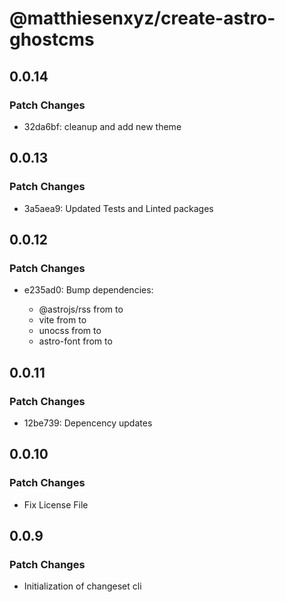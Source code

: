 # @matthiesenxyz/create-astro-ghostcms

## 0.0.14

### Patch Changes

- 32da6bf: cleanup and add new theme

## 0.0.13

### Patch Changes

- 3a5aea9: Updated Tests and Linted packages

## 0.0.12

### Patch Changes

- e235ad0: Bump dependencies:

  - @astrojs/rss from to
  - vite from to
  - unocss from to
  - astro-font from to

## 0.0.11

### Patch Changes

- 12be739: Depencency updates

## 0.0.10

### Patch Changes

- Fix License File

## 0.0.9

### Patch Changes

- Initialization of changeset cli
